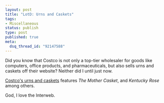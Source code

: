 ```yaml
--- 
layout: post
title: "LotD: Urns and Caskets"
tags: 
- Miscellaneous
status: publish
type: post
published: true
meta: 
  dsq_thread_id: "92147588"
---
```

Did you know that Costco is not only a top-tier wholesaler for goods like computers, office products, and pharmaceuticals, but also sells urns and caskets off their website? Neither did I until just now.

  <a href="http://www.costco.com/Common/CategoryMain.aspx?cat=20595">Costco's urns and caskets</a> features <em>The Mother Casket</em>, and <em>Kentucky Rose</em> among others.

  God, I love the Interweb.
